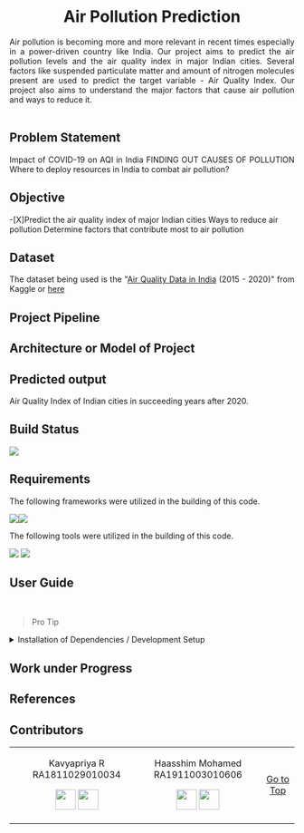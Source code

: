 <h1 align="center"><a name="section_name">Air Pollution Prediction</a></h1>

<div align="justify">
Air pollution is becoming more and more relevant in recent times especially in a power-driven country like India. Our project aims to predict the air pollution levels and the air quality index in major Indian cities. Several factors like suspended particulate matter and amount of nitrogen molecules present are used to predict the target variable - Air Quality Index. Our project also aims to understand the major factors that cause air pollution and ways to reduce it.</div>

<br>

## Problem Statement 
<div align="justify">
  Impact of COVID-19 on AQI in India
FINDING OUT CAUSES OF POLLUTION
Where to deploy resources in India to combat air pollution?
</div>

## Objective
<div align="justify"></div>

-[X]Predict the air quality index of major Indian cities
Ways to reduce air pollution
Determine factors that contribute most to air pollution

## Dataset
<div align="justify">

The dataset being used is the "[Air Quality Data in India](www.kaggle.com/rohanrao/air-quality-data-in-india) (2015 - 2020)" from Kaggle or [here](https://drive.google.com/drive/folders/1T9ZNjpmcUz53RRUoCbHp9pSsVWMqx2VY?usp=sharing)</div>

## Project Pipeline

## Architecture or Model of Project

## Predicted output
<div align="justify">

Air Quality Index of Indian cities in succeeding years after 2020. </div> 
## Build Status

<img src="https://img.shields.io/badge/langugage-python-blue"/>


## Requirements

<div align="justify">
The following frameworks were utilized in the building of this code.
</div>


<img src="https://img.shields.io/badge/NumPy-013243?style=for-the-badge&logo=numpy&logoColor=white"/><img scr="https://img.shields.io/badge/Pandas-2C2D72?style=for-the-badge&logo=pandas&logoColor=white"/><img src="https://img.shields.io/badge/Plotly-239120?style=for-the-badge&logo=plotly&logoColor=white"/>


<div align="justify">
The following tools were utilized in the building of this code.
</div>


<img src="https://img.shields.io/badge/Visual_Studio_Code-0078D4?style=for-the-badge&logo=visual%20studio%20code&logoColor=white"/> <img src="https://img.shields.io/badge/Jupyter-F37626.svg?&style=for-the-badge&logo=Jupyter&logoColor=white"/>


## User Guide

<div align="justify">


<br>

>  Pro Tip

</div>


<details>
<summary>Installation of Dependencies / Development Setup</summary>

---


<div align="justify">

The code is developed with Python ver.3.8 and `pip` ver.21.0.1 in Windows OS and the same is tested on Ubuntu OS too. The necessary packages and frameworks can be installed from the *Requirements* directory.  However, one can follow the below mentioned steps in case of any errors.


```Python
pip install -r requirements.txt
``` 


Firstly, check the version of Python on your system using:


```Python
python --version
``` 

If you wish to change / upgrade the version or install Python afresh, visit https://www.python.org/downloads/. 

`pip` is a package-management system written in Python used to install and manage software packages. It connects to an online repository of public packages, called the Python Package Index. pip can also be configured to connect to other package repositories.  One can check `pip` version using:

```Python
pip --version
```

If you wish to install `pip` afresh, do:

```Python
python3 -m pip install --upgrade pip
```

or

```Python
sudo apt install python3-pip
```

Installing the necessary packages and depencies is a pre-requisite.  The setup itself varies according to the OS, though the code is really the same.  Yet, the GUI is builded with different libraries in runtime, hence it results in differrent appearances of the same GUI accroding to OSs.


The `tkinter` package (“Tk interface”) is the standard Python interface to the Tk GUI toolkit. The `Tk interface` is located in a binary module named `_tkinter`. It is usually a shared library (or DLL), but might in some cases be statically linked with the Python interpreter.  The `cffi` module is used to invoke `callback` methods inside the program.

```Python
pip install tk
python3 -m pip install cffi
```

`Pillow` is a Python Imaging Library (`PIL`), which adds support for opening, manipulating, and saving images. The current version identifies and reads a large number of formats.  It supports wide variety of images such as “jpeg”, “png”, “bmp”, “gif”, “ppm”, “tiff”.

```Python
python3 -m pip install --upgrade Pillow
```

`OpenCV` is a huge open-source library for computer vision, machine learning, and image processing. `OpenCV` supports a wide variety of programming languages like Python, C++, Java, etc. It can process images and videos to identify objects, faces, and so on. The library has more than 2500 optimized algorithms, which includes a comprehensive set of both classic and state-of-the-art computer vision and machine learning algorithms.


```Python
pip install opencv-python
```

The GUI code supports `tensorflow`'s version (2.0 - 2.4.1). Install `tensorflow` and the latest version of `Pixellib` with:

```Python
pip3 install tensorflow
pip3 install pixellib --upgrade
```

If you have have a PC enabled GPU, install *tensorflow--gpu*'s version that is compatible with the cuda installed on your pc:


```Python
pip3 install tensorflow--gpu
```

`NumPy` is a library for the Python programming language, adding support for large, multi-dimensional arrays and matrices, along with a large collection of high-level mathematical functions to operate on these arrays.  By reading the image as a `NumPy` array ndarray, various image processing can be performed using NumPy functions.


```Python
pip3 install numpy
```


`Imutils` are a series of convenience functions to make basic image processing functions such as translation, rotation, resizing, skeletonization, and displaying Matplotlib images easier with `OpenCV` in Python.


```Python
pip3 install imutils
```


</details>


## Work under Progress



## References

## Contributors
  
<table>
<tr align="center">
<td>

<td>

Kavyapriya R
RA1811029010034

<p align="center">
</p>
<p align="center">
<a href = "https://github.com/Kavyapriyakp/kavyapriyakp/blob/main/README.md"><img src = "http://www.iconninja.com/files/241/825/211/round-collaboration-social-github-code-circle-network-icon.svg" width="36" height = "36"/></a>
<a href = "https://www.linkedin.com/in/kavyapriyar/">
<img src = "http://www.iconninja.com/files/863/607/751/network-linkedin-social-connection-circular-circle-media-icon.svg" width="36" height="36"/>
</a>
</p>
</td>

<td>

Haasshim Mohamed
RA1911003010606 

<p align="center">
</p>
<p align="center">
<a href = "https://github.com/Haasshim"><img src = "http://www.iconninja.com/files/241/825/211/round-collaboration-social-github-code-circle-network-icon.svg" width="36" height = "36"/></a>
<a href = "https://www.linkedin.com/in/haasshim-m-105b25192/">
<img src = "http://www.iconninja.com/files/863/607/751/network-linkedin-social-connection-circular-circle-media-icon.svg" width="36" height="36"/>
</a>
</p>
</td>

<td>


[Go to Top](#section_name)
